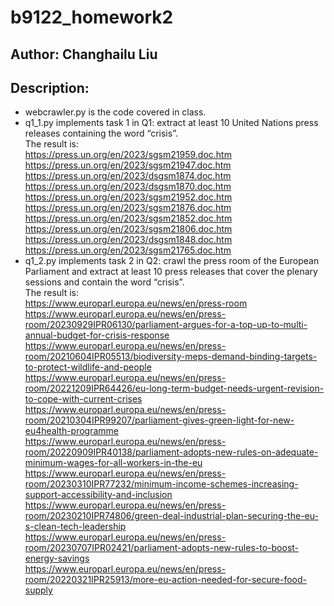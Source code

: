 # b9122_homework2
## Author: Changhailu Liu
## Description:
- webcrawler.py is the code covered in class.
- q1_1.py implements task 1 in Q1: extract at least 10 United Nations press releases containing the word “crisis”.  
  The result is:  
  https://press.un.org/en/2023/sgsm21959.doc.htm  
  https://press.un.org/en/2023/sgsm21947.doc.htm  
  https://press.un.org/en/2023/dsgsm1874.doc.htm  
  https://press.un.org/en/2023/dsgsm1870.doc.htm  
  https://press.un.org/en/2023/sgsm21952.doc.htm  
  https://press.un.org/en/2023/sgsm21876.doc.htm  
  https://press.un.org/en/2023/sgsm21852.doc.htm  
  https://press.un.org/en/2023/sgsm21806.doc.htm  
  https://press.un.org/en/2023/dsgsm1848.doc.htm   
  https://press.un.org/en/2023/sgsm21765.doc.htm  
- q1_2.py implements task 2 in Q2: crawl the press room of the European Parliament and extract at least 10 press releases that cover the plenary sessions and contain the word “crisis”.  
  The result is:  
  https://www.europarl.europa.eu/news/en/press-room  
  https://www.europarl.europa.eu/news/en/press-room/20230929IPR06130/parliament-argues-for-a-top-up-to-multi-annual-budget-for-crisis-response  
  https://www.europarl.europa.eu/news/en/press-room/20210604IPR05513/biodiversity-meps-demand-binding-targets-to-protect-wildlife-and-people  
  https://www.europarl.europa.eu/news/en/press-room/20221209IPR64426/eu-long-term-budget-needs-urgent-revision-to-cope-with-current-crises  
  https://www.europarl.europa.eu/news/en/press-room/20210304IPR99207/parliament-gives-green-light-for-new-eu4health-programme  
  https://www.europarl.europa.eu/news/en/press-room/20220909IPR40138/parliament-adopts-new-rules-on-adequate-minimum-wages-for-all-workers-in-the-eu  
  https://www.europarl.europa.eu/news/en/press-room/20230310IPR77232/minimum-income-schemes-increasing-support-accessibility-and-inclusion  
  https://www.europarl.europa.eu/news/en/press-room/20230210IPR74806/green-deal-industrial-plan-securing-the-eu-s-clean-tech-leadership  
  https://www.europarl.europa.eu/news/en/press-room/20230707IPR02421/parliament-adopts-new-rules-to-boost-energy-savings  
  https://www.europarl.europa.eu/news/en/press-room/20220321IPR25913/more-eu-action-needed-for-secure-food-supply
  
